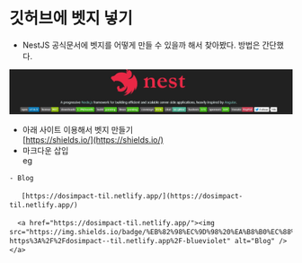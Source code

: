 # 깃허브에 벳지 넣기

- NestJS 공식문서에 벳지를 어떻게 만들 수 있을까 해서 찾아봤다. 방법은 간단했다.

![header](./img/1.jpg)

- 아래 사이트 이용해서 벳지 만들기  
  [https://shields.io/](https://shields.io/)
- 마크다운 삽입  
  eg

```
- Blog

   [https://dosimpact-til.netlify.app/](https://dosimpact-til.netlify.app/)

  <a href="https://dosimpact-til.netlify.app/"><img src="https://img.shields.io/badge/%EB%82%98%EC%9D%98%20%EA%B8%B0%EC%88%A0%20%EB%B8%94%EB%A1%9C%EA%B7%B8-https%3A%2F%2Fdosimpact--til.netlify.app%2F-blueviolet" alt="Blog" /></a>

```
